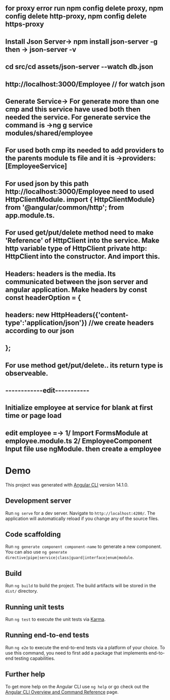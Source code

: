 ## for proxy error run npm config delete proxy, npm config delete http-proxy, npm config delete https-proxy
## Install Json Server-> npm install json-server -g then -> json-server -v
## cd src/cd assets/json-server --watch db.json
## http://localhost:3000/Employee  // for watch json

## Generate Service-> For generate more than one cmp and this service have used both then needed the service. For generate service the command is ->ng g service modules/shared/employee

## For used both cmp its needed to add providers to the parents module ts file and it is ->providers:[EmployeeService]

## For used json by this path http://localhost:3000/Employee need to used HttpClientModule. import { HttpClientModule} from '@angular/common/http'; from app.module.ts.

## For used get/put/delete method need to make 'Reference' of HttpClient into the service. Make http variable type of HttpClient private http: HttpClient into the constructor. And import this.

## Headers: headers is the media. Its communicated between the json server and angular application. Make headers by const const headerOption = {
## headers: new HttpHeaders({'content-type':'application/json'}) //we create headers according to our json
## };

## For use method get/put/delete.. its return type is observeable. 

## ------------edit-----------
## Initialize employee at service for blank at first time or page load
## edit employee =-> 1/  Import FormsModule at employee.module.ts 2/ EmployeeComponent Input file use ngModule. then create a employee 



# Demo

This project was generated with [Angular CLI](https://github.com/angular/angular-cli) version 14.1.0.

## Development server

Run `ng serve` for a dev server. Navigate to `http://localhost:4200/`. The application will automatically reload if you change any of the source files.

## Code scaffolding

Run `ng generate component component-name` to generate a new component. You can also use `ng generate directive|pipe|service|class|guard|interface|enum|module`.

## Build

Run `ng build` to build the project. The build artifacts will be stored in the `dist/` directory.

## Running unit tests

Run `ng test` to execute the unit tests via [Karma](https://karma-runner.github.io).

## Running end-to-end tests

Run `ng e2e` to execute the end-to-end tests via a platform of your choice. To use this command, you need to first add a package that implements end-to-end testing capabilities.

## Further help

To get more help on the Angular CLI use `ng help` or go check out the [Angular CLI Overview and Command Reference](https://angular.io/cli) page.


